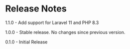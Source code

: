# Release Notes

1.1.0 - Add support for Laravel 11 and PHP 8.3

1.0.0 - Stable release. No changes since previous version.

0.1.0 - Initial Release
